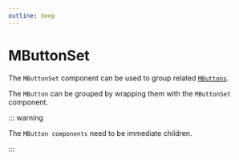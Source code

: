 ```yaml
---
outline: deep
---
```


<script setup>
   import { MButtonSet } from "matarito-vue";
</script>

# MButtonSet

The `MButtonSet` component can be used to group related [`MButtons`](../MButton/features).

The `MButton` can be grouped by wrapping them with the `MButtonSet` component.

::: warning

The `MButton components` need to be immediate children.

:::

<!--@include: ./snippets/import.md-->
<!--@include: ./snippets/usage.md-->
<!--@include: ./snippets/demo/button-set.md-->
